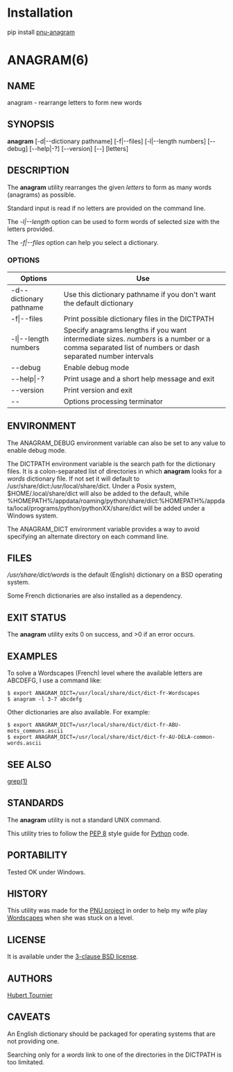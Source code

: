 # Installation
pip install [pnu-anagram](https://pypi.org/project/pnu-anagram/)

# ANAGRAM(6)

## NAME
anagram - rearrange letters to form new words

## SYNOPSIS
**anagram**
\[-d|--dictionary pathname\]
\[-f|--files\]
\[-l|--length numbers\]
\[--debug\]
\[--help|-?\]
\[--version\]
\[--\]
\[letters\]

## DESCRIPTION
The **anagram** utility rearranges the given *letters* to form as many words (anagrams) as possible.

Standard input is read if no letters are provided on the command line.

The *-l|--length* option can be used to form words of selected size with the letters provided.

The *-f|--files* option can help you select a dictionary.

### OPTIONS
Options | Use
------- | ---
-d\--dictionary pathname|Use this dictionary pathname if you don't want the default dictionary
-f\|--files|Print possible dictionary files in the DICTPATH
-l\|--length numbers|Specify anagrams lengths if you want intermediate sizes. *numbers* is a number or a comma separated list of numbers or dash separated number intervals
--debug|Enable debug mode
--help\|-?|Print usage and a short help message and exit
--version|Print version and exit
--|Options processing terminator

## ENVIRONMENT
The ANAGRAM_DEBUG environment variable can also be set to any value to enable debug mode.

The DICTPATH environment variable is the search path for the dictionary files.
It is a colon-separated list of directories in which **anagram** looks for a *words* dictionary file.
If not set it will default to /usr/share/dict:/usr/local/share/dict.
Under a Posix system, $HOME/.local/share/dict will also be added to the default,
while %HOMEPATH%/appdata/roaming/python/share/dict:%HOMEPATH%/appdata/local/programs/python/pythonXX/share/dict will be added under a Windows system.

The ANAGRAM_DICT environment variable provides a way to avoid specifying an alternate directory on each command line.

## FILES
*/usr/share/dict/words* is the default (English) dictionary on a BSD operating system.

Some French dictionaries are also installed as a dependency.

## EXIT STATUS
The **anagram** utility exits 0 on success, and >0 if an error occurs.

## EXAMPLES
To solve a Wordscapes (French) level where the available letters are ABCDEFG, I use a command like:
```Shell
$ export ANAGRAM_DICT=/usr/local/share/dict/dict-fr-Wordscapes
$ anagram -l 3-7 abcdefg
```

Other dictionaries are also available. For example:
```Shell
$ export ANAGRAM_DICT=/usr/local/share/dict/dict-fr-ABU-mots_communs.ascii
$ export ANAGRAM_DICT=/usr/local/share/dict/dict-fr-AU-DELA-common-words.ascii
```

## SEE ALSO
[grep(1)](https://www.freebsd.org/cgi/man.cgi?query=grep)

## STANDARDS
The **anagram** utility is not a standard UNIX command.

This utility tries to follow the [PEP 8](https://www.python.org/dev/peps/pep-0008/) style guide for [Python](https://www.python.org/) code.

## PORTABILITY
Tested OK under Windows.

## HISTORY
This utility was made for the [PNU project](https://github.com/HubTou/PNU)
in order to help my wife play
[Wordscapes](https://play.google.com/store/apps/details?id=com.peoplefun.wordcross)
when she was stuck on a level.

## LICENSE
It is available under the [3-clause BSD license](https://opensource.org/licenses/BSD-3-Clause).

## AUTHORS
[Hubert Tournier](https://github.com/HubTou)

## CAVEATS
An English dictionary should be packaged for operating systems that are not providing one.

Searching only for a *words* link to one of the directories in the DICTPATH is too limitated.

